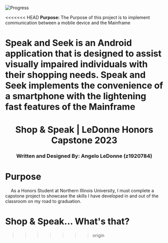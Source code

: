 ![Progress](http://img.shields.io/badge/In-Progress-yellow.png)

<<<<<<< HEAD
**Purpose:** The Purpose of this project is to implement communication between a mobile device and the Mainframe

**Speak and Seek** is an Android application that is designed to assist visually impaired individuals with their shopping needs. Speak and Seek implements the convenience of a smartphone with the lightening fast features of the Mainframe 
=======
<div align='center'>
<h1>Shop & Speak | LeDonne Honors Capstone 2023</h1>
<h3>Written and Designed By: Angelo LeDonne (z1920784)</h3> 
</div>

# Purpose
&emsp; As a Honors Student at Northern Illinois University, I must complete a capstone project to showcase the skills I have developed in and out of the classroom on my road to graduation.

# Shop & Speak... What's that?
>>>>>>> origin
